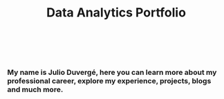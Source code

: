 # <header> Data Analytics Portfolio </header>


<h3> My name is Julio Duvergé, here you can learn more about my professional career, explore my experience, projects, blogs and much more.</h3>

